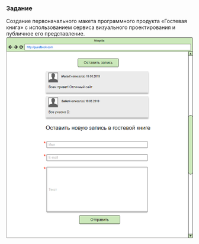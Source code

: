 ### Задание 
Создание первоначального макета программного продукта «Гостевая книга» с использованием сервиса визуального проектирования и публичное его представление. 
![](Picture/4.png )
